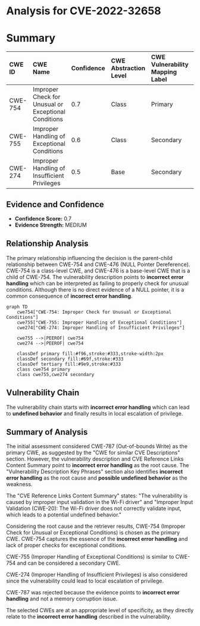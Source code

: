 # Analysis for CVE-2022-32658

# Summary
| CWE ID  | CWE Name                                                                                     | Confidence | CWE Abstraction Level | CWE Vulnerability Mapping Label | CWE-Vulnerability Mapping Notes |
| :-------- | :------------------------------------------------------------------------------------------- | :---------- | :---------------------- | :------------------------------ | :------------------------------ |
| CWE-754 | Improper Check for Unusual or Exceptional Conditions | 0.7        | Class                   | Primary                       | Allowed-with-Review             |
| CWE-755 | Improper Handling of Exceptional Conditions                                                        | 0.6       | Class                   | Secondary                       | Discouraged                     |
| CWE-274 | Improper Handling of Insufficient Privileges                                                           | 0.5       | Base                  | Secondary                      | Discouraged                     |

## Evidence and Confidence

*   **Confidence Score:** 0.7
*   **Evidence Strength:** MEDIUM

## Relationship Analysis
The primary relationship influencing the decision is the parent-child relationship between CWE-754 and CWE-476 (NULL Pointer Dereference). CWE-754 is a class-level CWE, and CWE-476 is a base-level CWE that is a child of CWE-754. The vulnerability description points to **incorrect error handling** which can be interpreted as failing to properly check for unusual conditions. Although there is no direct evidence of a NULL pointer, it is a common consequence of **incorrect error handling**.

```mermaid
graph TD
    cwe754["CWE-754: Improper Check for Unusual or Exceptional Conditions"]
    cwe755["CWE-755: Improper Handling of Exceptional Conditions"]
    cwe274["CWE-274: Improper Handling of Insufficient Privileges"]
    
    cwe755 -->|PEEROF| cwe754
    cwe274 -->|PEEROF| cwe754
    
    classDef primary fill:#f96,stroke:#333,stroke-width:2px
    classDef secondary fill:#69f,stroke:#333
    classDef tertiary fill:#9e9,stroke:#333
    class cwe754 primary
    class cwe755,cwe274 secondary
```

## Vulnerability Chain
The vulnerability chain starts with **incorrect error handling** which can lead to **undefined behavior** and finally results in local escalation of privilege.

## Summary of Analysis
The initial assessment considered CWE-787 (Out-of-bounds Write) as the primary CWE, as suggested by the "CWE for similar CVE Descriptions" section. However, the vulnerability description and CVE Reference Links Content Summary point to **incorrect error handling** as the root cause. The "Vulnerability Description Key Phrases" section also identifies **incorrect error handling** as the root cause and **possible undefined behavior** as the weakness.

The "CVE Reference Links Content Summary" states: "The vulnerability is caused by improper input validation in the Wi-Fi driver" and "Improper Input Validation (CWE-20): The Wi-Fi driver does not correctly validate input, which leads to a potential undefined behavior."

Considering the root cause and the retriever results, CWE-754 (Improper Check for Unusual or Exceptional Conditions) is chosen as the primary CWE. CWE-754 captures the essence of the **incorrect error handling** and lack of proper checks for exceptional conditions.

CWE-755 (Improper Handling of Exceptional Conditions) is similar to CWE-754 and can be considered a secondary CWE.

CWE-274 (Improper Handling of Insufficient Privileges) is also considered since the vulnerability could lead to local escalation of privilege.

CWE-787 was rejected because the evidence points to **incorrect error handling** and not a memory corruption issue.

The selected CWEs are at an appropriate level of specificity, as they directly relate to the **incorrect error handling** described in the vulnerability.
